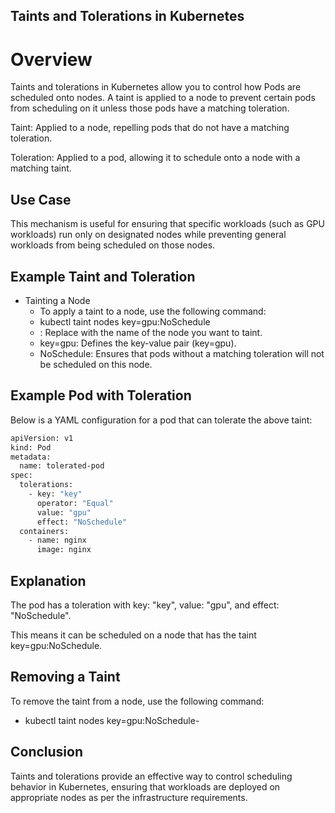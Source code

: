 ## Taints and Tolerations in Kubernetes

# Overview

Taints and tolerations in Kubernetes allow you to control how Pods are scheduled onto nodes. A taint is applied to a node to prevent certain pods from scheduling on it unless those pods have a matching toleration.

Taint: Applied to a node, repelling pods that do not have a matching toleration.

Toleration: Applied to a pod, allowing it to schedule onto a node with a matching taint.

## Use Case

This mechanism is useful for ensuring that specific workloads (such as GPU workloads) run only on designated nodes while preventing general workloads from being scheduled on those nodes.

## Example Taint and Toleration

* Tainting a Node
    * To apply a taint to a node, use the following command:
    * kubectl taint nodes <node-name> key=gpu:NoSchedule
    * <node-name>: Replace with the name of the node you want to taint.
    * key=gpu: Defines the key-value pair (key=gpu).
    * NoSchedule: Ensures that pods without a matching toleration will not be scheduled on this node.

## Example Pod with Toleration

Below is a YAML configuration for a pod that can tolerate the above taint:

```bash
apiVersion: v1
kind: Pod
metadata:
  name: tolerated-pod
spec:
  tolerations:
    - key: "key"
      operator: "Equal"
      value: "gpu"
      effect: "NoSchedule"
  containers:
    - name: nginx
      image: nginx
```

## Explanation

The pod has a toleration with key: "key", value: "gpu", and effect: "NoSchedule".

This means it can be scheduled on a node that has the taint key=gpu:NoSchedule.


## Removing a Taint

To remove the taint from a node, use the following command:

* kubectl taint nodes <node-name> key=gpu:NoSchedule-

## Conclusion

Taints and tolerations provide an effective way to control scheduling behavior in Kubernetes, ensuring that workloads are deployed on appropriate nodes as per the infrastructure requirements.